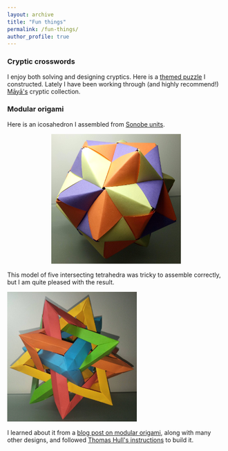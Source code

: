 ```yaml
---
layout: archive
title: "Fun things"
permalink: /fun-things/
author_profile: true
---
```


### Cryptic crosswords

I enjoy both solving and designing cryptics. Here is a [themed puzzle](/cryptic-1) I constructed. Lately I have been working through (and highly recommend!) [Ma&#772;ya&#772;'s](https://mayaofauckland.com/) cryptic collection.

### Modular origami

Here is an icosahedron I assembled from [Sonobe units](https://en.wikipedia.org/wiki/Sonobe).

<div style="text-align: center"><img src="/images/Sonobe-Icosahedron-Fullsize-Compressed.jpg" style="width: 300px; height: auto;" alt="A Sonobe icosahedron in three colours" title="A Sonobe icosahedron in three colours. This was assembled from 30 Sonobe units."/></div>

This model of five intersecting tetrahedra was tricky to assemble correctly, but I am quite pleased with the result.

<div><img src="/images/Five-Tetrahedra-Fullsize-Compressed.jpg" style="width: 300px; height: auto;" alt="An image of an origami model made from five interlocking tetrahedra" title="An origami model of five interlocking tetrahedra. The 20 vertices form a dodecahedron."/></div>

<!-- ![An image of an origami model made from five interlocking tetrahedra](/images/Five-Tetrahedra.jpg "An origami model of five interlocking tetrahedra. The 20 vertices form a dodecahedron."){:width="300px"} -->

I learned about it from a [blog post on modular origami](https://www.polypompholyx.com/2017/01/modularorigami/), along with many other designs, and followed [Thomas Hull's instructions](http://mars.wne.edu/~thull/fit.html) to build it.
